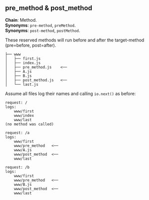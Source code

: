 pre_method & post_method
------------------------
**Chain**: Method.  
**Synonyms**: `pre-method`, `preMethod`.  
**Synonyms**: `post-method`, `postMethod`.

These reserved methods will run before and after the target-method (pre=before, post=after).
```
├── www
│   ├── first.js
│   ├── index.js
│   ├── pre_method.js    <──
│   ├── A.js
│   ├── B.js
│   ├── post_method.js   <──
│   └── last.js
```
Assume all files log their names and calling `io.next()` as before:
```
request: /
logs:
	www/first
	www/index
	www/last
(no method was called)

request: /a
logs:
	www/first
	www/pre_method   <──
	www/A.js
	www/post_method  <──
	www/last

request: /b
logs:
	www/first
	www/pre_method   <──
	www/B.js
	www/post_method  <──
	www/last
```